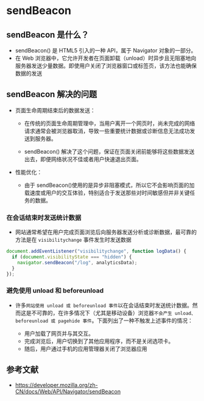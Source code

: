 # sendBeacon

## sendBeacon 是什么？

- sendBeacon() 是 HTML5 引入的一种 API，属于 Navigator 对象的一部分。
- 在 Web 浏览器中，它允许开发者在页面卸载（unload）时异步且无阻塞地向服务器发送少量数据。即使用户关闭了浏览器窗口或标签页，该方法也能确保数据的发送

## sendBeacon 解决的问题

- 页面生命周期结束后的数据发送：

  - 在传统的页面生命周期管理中，当用户离开一个网页时，尚未完成的网络请求通常会被浏览器取消，导致一些重要统计数据或诊断信息无法成功发送到服务器。

  - sendBeacon() 解决了这个问题，保证在页面关闭前能够将这些数据发送出去，即便网络状况不佳或者用户快速退出页面。

- 性能优化：

  - 由于 sendBeacon()使用的是异步非阻塞模式，所以它不会影响页面的加载速度或用户的交互体验，特别适合于发送那些对时间敏感但并非关键任务的数据。

### 在会话结束时发送统计数据

- 网站通常希望在用户完成页面浏览后向服务器发送分析或诊断数据，最可靠的方法是在 `visibilitychange` 事件发生时发送数据

```js
document.addEventListener("visibilitychange", function logData() {
  if (document.visibilityState === "hidden") {
    navigator.sendBeacon("/log", analyticsData);
  }
});
```

### 避免使用 unload 和 beforeunload

- 许多`网站使用 unload 或 beforeunload 事件`以在会话结束时发送统计数据。然而这是不可靠的，在许多情况下（尤其是移动设备）浏览器`不会产生 unload、beforeunload 或 pagehide 事件`。下面列出了一种不触发上述事件的情况：

  - 用户加载了网页并与其交互。
  - 完成浏览后，用户切换到了其他应用程序，而不是关闭选项卡。
  - 随后，用户通过手机的应用管理器关闭了浏览器应用

## 参考文献

- https://developer.mozilla.org/zh-CN/docs/Web/API/Navigator/sendBeacon
